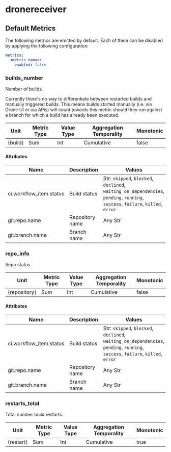 [comment]: <> (Code generated by mdatagen. DO NOT EDIT.)

# dronereceiver

## Default Metrics

The following metrics are emitted by default. Each of them can be disabled by applying the following configuration:

```yaml
metrics:
  <metric_name>:
    enabled: false
```

### builds_number

Number of builds.

Currently there's no way to differentiate between restarted builds and manually triggered builds. This means builds started manually (i.e. via Drone UI or via APis) will count towards this metric should they run against a branch for which a build has already been executed.

| Unit | Metric Type | Value Type | Aggregation Temporality | Monotonic |
| ---- | ----------- | ---------- | ----------------------- | --------- |
| {build} | Sum | Int | Cumulative | false |

#### Attributes

| Name | Description | Values | Optional |
| ---- | ----------- | ------ | -------- |
| ci.workflow_item.status | Build status | Str: ``skipped``, ``blocked``, ``declined``, ``waiting_on_dependencies``, ``pending``, ``running``, ``success``, ``failure``, ``killed``, ``error`` | false |
| git.repo.name | Repository name | Any Str | false |
| git.branch.name | Branch name | Any Str | false |

### repo_info

Repo status.

| Unit | Metric Type | Value Type | Aggregation Temporality | Monotonic |
| ---- | ----------- | ---------- | ----------------------- | --------- |
| {repository} | Sum | Int | Cumulative | false |

#### Attributes

| Name | Description | Values | Optional |
| ---- | ----------- | ------ | -------- |
| ci.workflow_item.status | Build status | Str: ``skipped``, ``blocked``, ``declined``, ``waiting_on_dependencies``, ``pending``, ``running``, ``success``, ``failure``, ``killed``, ``error`` | false |
| git.repo.name | Repository name | Any Str | false |
| git.branch.name | Branch name | Any Str | false |

### restarts_total

Total number build restarts.

| Unit | Metric Type | Value Type | Aggregation Temporality | Monotonic |
| ---- | ----------- | ---------- | ----------------------- | --------- |
| {restart} | Sum | Int | Cumulative | true |
